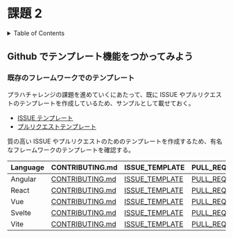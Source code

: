 # 課題 2

<!-- START doctoc generated TOC please keep comment here to allow auto update -->
<!-- DON'T EDIT THIS SECTION, INSTEAD RE-RUN doctoc TO UPDATE -->
<details>
<summary>Table of Contents</summary>

- [Github でテンプレート機能をつかってみよう](#github-%E3%81%A7%E3%83%86%E3%83%B3%E3%83%97%E3%83%AC%E3%83%BC%E3%83%88%E6%A9%9F%E8%83%BD%E3%82%92%E3%81%A4%E3%81%8B%E3%81%A3%E3%81%A6%E3%81%BF%E3%82%88%E3%81%86)

</details>
<!-- END doctoc generated TOC please keep comment here to allow auto update -->

## Github でテンプレート機能をつかってみよう

### 既存のフレームワークでのテンプレート

プラハチャレンジの課題を進めていくにあたって、既に ISSUE やプルリクエストのテンプレートを作成しているため、サンプルとして載せておく。

- [ISSUE テンプレート](https://github.com/shimopino/praha-challenges/tree/main/.github/ISSUE_TEMPLATE)
- [プルリクエストテンプレート](https://github.com/shimopino/praha-challenges/blob/main/.github/PULL_REQUEST_TEMPLATE.md)

質の高い ISSUE やプルリクエストのためのテンプレートを作成するため、有名なフレームワークのテンプレートを確認する。

| Language | CONTRIBUTING.md                                                                   | ISSUE_TEMPLATE                                                                          | PULL_REQUEST_TEMPLATE                                                                                       |
| :------- | :-------------------------------------------------------------------------------- | :-------------------------------------------------------------------------------------- | :---------------------------------------------------------------------------------------------------------- |
| Angular  | [CONTRIBUTING.md](https://github.com/angular/angular/blob/master/CONTRIBUTING.md) | [ISSUE_TEMPLATE](https://github.com/angular/angular/tree/master/.github/ISSUE_TEMPLATE) | [PULL_REQUEST_TEMPLATE.md](https://github.com/angular/angular/blob/master/.github/PULL_REQUEST_TEMPLATE.md) |
| React    | [CONTRIBUTING.md](https://github.com/facebook/react/blob/main/CONTRIBUTING.md)    | [ISSUE_TEMPLATE](https://github.com/facebook/react/tree/main/.github/ISSUE_TEMPLATE)    | [PULL_REQUEST_TEMPLATE.md](https://github.com/facebook/react/blob/main/.github/PULL_REQUEST_TEMPLATE.md)    |
| Vue      | [CONTRIBUTING.md](https://github.com/vuejs/vue/blob/dev/.github/CONTRIBUTING.md)  | [ISSUE_TEMPLATE](https://github.com/vuejs/vue/tree/dev/.github/ISSUE_TEMPLATE)          | [PULL_REQUEST_TEMPLATE.md](https://github.com/vuejs/vue/blob/dev/.github/PULL_REQUEST_TEMPLATE.md)          |
| Svelte   | [CONTRIBUTING.md](https://github.com/sveltejs/svelte/blob/master/CONTRIBUTING.md) | [ISSUE_TEMPLATE](https://github.com/sveltejs/svelte/tree/master/.github/ISSUE_TEMPLATE) | [PULL_REQUEST_TEMPLATE.md](https://github.com/sveltejs/svelte/blob/master/.github/PULL_REQUEST_TEMPLATE.md) |
| Vite     | [CONTRIBUTING.md](https://github.com/vitejs/vite/blob/main/CONTRIBUTING.md)       | [ISSUE_TEMPLATE](https://github.com/vitejs/vite/tree/main/.github/ISSUE_TEMPLATE)       | [PULL_REQUEST_TEMPLATE.md](https://github.com/vitejs/vite/blob/main/.github/PULL_REQUEST_TEMPLATE.md)       |
